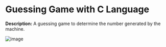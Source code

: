 # Guessing Game with C Language
**Description:** A guessing game to determine the number generated by the machine.

![image](https://github.com/user-attachments/assets/ec444e75-794f-465c-9b10-6ad89c28809a)
